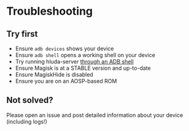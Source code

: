 # Troubleshooting

## Try first
- Ensure `adb devices` shows your device
- Ensure `adb shell` opens a working shell on your device
- Try running hluda-server [through an ADB shell](https://www.frida.re/docs/android/)
- Ensure Magisk is at a STABLE version and up-to-date
- Ensure MagiskHide is disabled
- Ensure you are on an AOSP-based ROM

## Not solved?
Please open an issue and post detailed information about your device (including logs!)